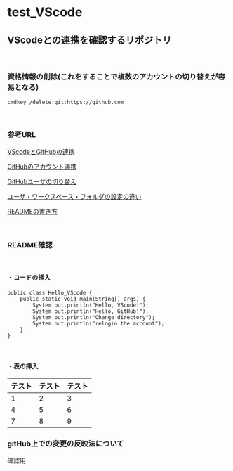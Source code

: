 # test_VScode

## VScodeとの連携を確認するリポジトリ

<br>

### 資格情報の削除(これをすることで複数のアカウントの切り替えが容易となる)
`cmdkey /delete:git:https://github.com`

<br>

### 参考URL
[VScodeとGitHubの連携](https://breezegroup.co.jp/202102/vscode-github-windows/?msclkid=ca6daf56b6db11ec8cdd5e6bbb67115c)

[GitHubのアカウント連携](https://qiita.com/tn_movie/items/5dee0092704cd28ed85c?msclkid=ba71b905b6dc11ec83acef5e083c511f)

[GitHubユーザの切り替え](https://wood-roots.com/web/tool-editor/2553?msclkid=43daad23b6ed11eca62a1a1cc1606740)

[ユーザ・ワークスペース・フォルダの設定の違い](https://creating-homepage.com/archives/9365)

[READMEの書き方](https://docs.github.com/ja/get-started/writing-on-github/getting-started-with-writing-and-formatting-on-github/basic-writing-and-formatting-syntax)

<br>

### README確認
<br>

#### ・コードの挿入
```
public class Hello_VScode {
    public static void main(String[] args) {
        System.out.println("Hello, VScode!");
        System.out.println("Hello, GitHub!");
        System.out.println("Change directory");
        System.out.println("relogin the account");
    }
}
```
<br>

#### ・表の挿入
| テスト | テスト | テスト |
| ------ | ------ | ------ |
| 1      | 2      | 3      |
| 4      | 5      | 6      |
| 7      | 8      | 9      |


### gitHub上での変更の反映法について

確認用

